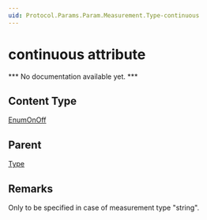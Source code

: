 ```yaml
---
uid: Protocol.Params.Param.Measurement.Type-continuous
---
```


# continuous attribute

*** No documentation available yet. ***

## Content Type

[EnumOnOff](xref:Protocol-EnumOnOff)

## Parent

[Type](xref:Protocol.Params.Param.Measurement.Type)

## Remarks

Only to be specified in case of measurement type "string".


